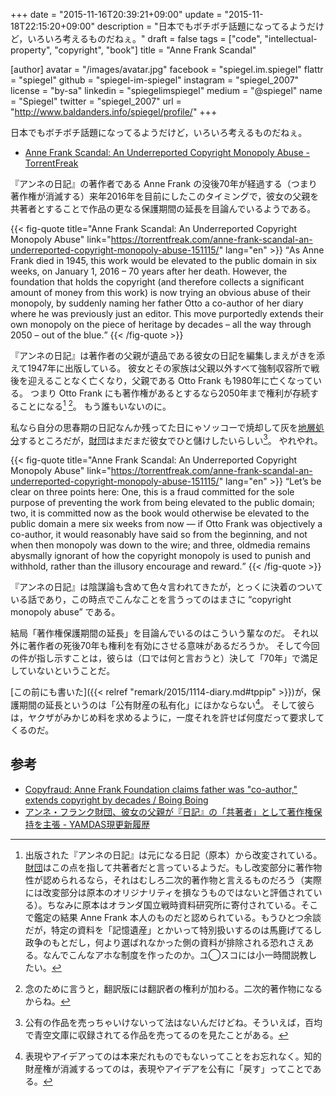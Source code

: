 +++
date = "2015-11-16T20:39:21+09:00"
update = "2015-11-18T22:15:20+09:00"
description = "日本でもボチボチ話題になってるようだけど，いろいろ考えるものだねぇ。"
draft = false
tags = ["code", "intellectual-property", "copyright", "book"]
title = "Anne Frank Scandal"

[author]
  avatar = "/images/avatar.jpg"
  facebook = "spiegel.im.spiegel"
  flattr = "spiegel"
  github = "spiegel-im-spiegel"
  instagram = "spiegel_2007"
  license = "by-sa"
  linkedin = "spiegelimspiegel"
  medium = "@spiegel"
  name = "Spiegel"
  twitter = "spiegel_2007"
  url = "http://www.baldanders.info/spiegel/profile/"
+++

日本でもボチボチ話題になってるようだけど，いろいろ考えるものだねぇ。

- [Anne Frank Scandal: An Underreported Copyright Monopoly Abuse - TorrentFreak](https://torrentfreak.com/anne-frank-scandal-an-underreported-copyright-monopoly-abuse-151115/)

『アンネの日記』の著作者である Anne Frank の没後70年が経過する（つまり著作権が消滅する）来年2016年を目前にしたこのタイミングで，彼女の父親を共著者とすることで作品の更なる保護期間の延長を目論んでいるようである。

{{< fig-quote title="Anne Frank Scandal: An Underreported Copyright Monopoly Abuse" link="https://torrentfreak.com/anne-frank-scandal-an-underreported-copyright-monopoly-abuse-151115/" lang="en" >}}
<q>As Anne Frank died in 1945, this work would be elevated to the public domain in six weeks, on January 1, 2016 – 70 years after her death. However, the foundation that holds the copyright (and therefore collects a significant amount of money from this work) is now trying an obvious abuse of their monopoly, by suddenly naming her father Otto a co-author of her diary where he was previously just an editor. This move purportedly extends their own monopoly on the piece of heritage by decades – all the way through 2050 – out of the blue.</q>
{{< /fig-quote >}}

『アンネの日記』は著作者の父親が遺品である彼女の日記を編集しまえがきを添えて1947年に出版している。
彼女とその家族は父親以外すべて強制収容所で戦後を迎えることなく亡くなり，父親である Otto Frank も1980年に亡くなっている。
つまり Otto Frank にも著作権があるとするなら2050年まで権利が存続することになる[^a] [^a2]。
もう誰もいないのに。

[^a]: 出版された『アンネの日記』は元になる日記（原本）から改変されている。[財団]はこの点を指して共著者だと言っているようだ。もし改変部分に著作物性が認められるなら，それはむしろ二次的著作物と言えるものだろう（実際には改変部分は原本のオリジナリティを損なうものではないと評価されている）。ちなみに原本はオランダ国立戦時資料研究所に寄付されている。そこで鑑定の結果 Anne Frank 本人のものだと認められている。もうひとつ余談だが，特定の資料を「記憶遺産」とかいって特別扱いするのは馬鹿げてるし政争のもとだし，何より選ばれなかった側の資料が排除される恐れさえある。なんでこんなアホな制度を作ったのか。ユ◯スコには小一時間説教したい。
[^a2]: 念のために言うと，翻訳版には翻訳者の権利が加わる。二次的著作物になるからね。

私なら自分の思春期の日記なんか残ってた日にゃソッコーで焼却して灰を[地層処分](https://ja.wikipedia.org/wiki/%E5%9C%B0%E5%B1%A4%E5%87%A6%E5%88%86)するところだが，[財団]はまだまだ彼女でひと儲けしたいらしい[^b]。
やれやれ。

[^b]: 公有の作品を売っちゃいけないって法はないんだけどね。そういえば，百均で青空文庫に収録されてる作品を売ってるのを見たことがある。

{{< fig-quote title="Anne Frank Scandal: An Underreported Copyright Monopoly Abuse" link="https://torrentfreak.com/anne-frank-scandal-an-underreported-copyright-monopoly-abuse-151115/" lang="en" >}}
<q>Let’s be clear on three points here: One, this is a fraud committed for the sole purpose of preventing the work from being elevated to the public domain; two, it is committed now as the book would otherwise be elevated to the public domain a mere six weeks from now — if Otto Frank was objectively a co-author, it would reasonably have said so from the beginning, and not when then monopoly was down to the wire; and three, oldmedia remains abysmally ignorant of how the copyright monopoly is used to punish and withhold, rather than the illusory encourage and reward.</q>
{{< /fig-quote >}}

『アンネの日記』は陰謀論も含めて色々言われてきたが，とっくに決着のついている話であり，この時点でこんなことを言うってのはまさに “copyright monopoly abuse” である。

結局「著作権保護期間の延長」を目論んでいるのはこういう輩なのだ。
それ以外に著作者の死後70年も権利を有効にさせる意味があるだろうか。
そして今回の件が指し示すことは，彼らは（口では何と言おうと）決して「70年」で満足していないということだ。

[この前にも書いた]({{< relref "remark/2015/1114-diary.md#tppip" >}})が，保護期間の延長というのは「公有財産の私有化」にほかならない[^c]。
そして彼らは，ヤクザがみかじめ料を求めるように，一度それを許せば何度だって要求してくるのだ。

[^c]: 表現やアイデアってのは本来だれものでもないってことをお忘れなく。知的財産権が消滅するってのは，表現やアイデアを公有に「戻す」ってことである。

## 参考

- [Copyfraud: Anne Frank Foundation claims father was "co-author," extends copyright by decades / Boing Boing](http://boingboing.net/2015/11/14/copyfraud-anne-frank-foundati.html)
- [アンネ・フランク財団、彼女の父親が『日記』の「共著者」として著作権保持を主張 - YAMDAS現更新履歴](http://d.hatena.ne.jp/yomoyomo/20151116/annefrank)

[財団]: https://ja.wikipedia.org/wiki/%E3%82%A2%E3%83%B3%E3%83%8D%E3%83%BB%E3%83%95%E3%83%A9%E3%83%B3%E3%82%AF%E8%B2%A1%E5%9B%A3 "アンネ・フランク財団 - Wikipedia"